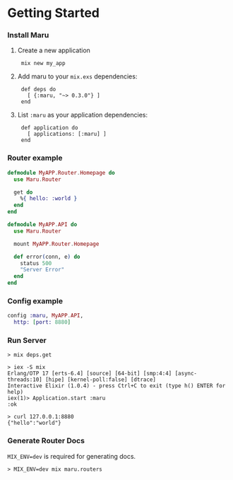 # Getting Started

### Install Maru

1. Create a new application

        mix new my_app

2. Add maru to your `mix.exs` dependencies:

        def deps do
          [ {:maru, "~> 0.3.0"} ]
        end

3. List `:maru` as your application dependencies:

        def application do
          [ applications: [:maru] ]
        end

### Router example

```elixir
defmodule MyAPP.Router.Homepage do
  use Maru.Router

  get do
    %{ hello: :world }
  end
end

defmodule MyAPP.API do
  use Maru.Router

  mount MyAPP.Router.Homepage

  def error(conn, e) do
    status 500
    "Server Error"
  end
end
```

### Config example

```elixir
config :maru, MyAPP.API,
  http: [port: 8880]
```

### Run Server

```shell
> mix deps.get

> iex -S mix
Erlang/OTP 17 [erts-6.4] [source] [64-bit] [smp:4:4] [async-threads:10] [hipe] [kernel-poll:false] [dtrace]
Interactive Elixir (1.0.4) - press Ctrl+C to exit (type h() ENTER for help)
iex(1)> Application.start :maru
:ok

> curl 127.0.0.1:8880
{"hello":"world"}
```

### Generate Router Docs

`MIX_ENV=dev` is required for generating docs.

```shell
> MIX_ENV=dev mix maru.routers
```
